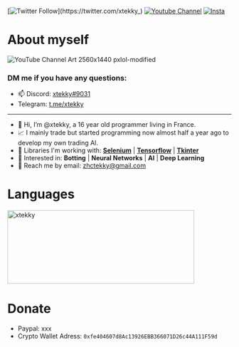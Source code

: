 [![Twitter Follow](https://img.shields.io/twitter/follow/_R1bang_.svg?style=social&label=xtekky_)](https://twitter.com/xtekky_)                                                     [![Youtube Channel](https://img.shields.io/youtube/channel/subscribers/UCVCxigi4I9fTuIxTlM9amtA?style=social)](https://www.youtube.com/channel/UC6JZx44gSD6-X_8xZoTMXUg)
[![Insta](https://img.shields.io/twitter/follow/lol_Cris?label=Instagram&logo=instagram&logoColor=red&style=social)](https://instagram.com/xtekky)

# About myself
![YouTube Channel Art 2560x1440 pxlol-modified](https://user-images.githubusercontent.com/98614666/158362378-ae02ba6b-190b-41e3-ba13-00e19c892904.png)
### DM me if you have any questions: 
- 📫 Discord: [xtekky#9031](https://discord.gg/)
- Telegram: [t.me/xtekky](https://t.me/xtekky)
----
- 👋 Hi, I’m @xtekky, a 16 year old programmer living in France.
- 📈 I mainly trade but started programming now almost half a year ago to develop my own trading AI.
- 🌱 Libraries I'm working with:  [**Selenium**](https://www.selenium.dev/) | [**Tensorflow**](https://www.tensorflow.org/) | [**Tkinter**](https://docs.python.org/3/library/tkinter.html)
- 👀 Interested in:  **Botting** | **Neural Networks** | **AI** | **Deep Learning**
- 📧 Reach me by email: zhctekky@gmail.com

# Languages
<p align="left">
    <img src="https://github-readme-stats.vercel.app/api/top-langs/?username=xtekky&&langs_count=8&layout=compact&theme=dark" alt="xtekky" height="165" width="420"/>
</p>

# Donate
- Paypal: xxx
- Crypto Wallet Adress: `0xfe404607d8Ac13926EBB366071D26c44A111F59d`

